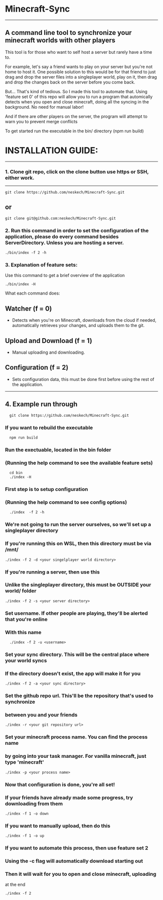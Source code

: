 # Minecraft-Sync
-----
## A command line tool to synchronize your minecraft worlds with other players

This tool is for those who want to self host a server but rarely have a time to. 

For example, let's say a friend wants to play on your server but you're not home to host it. One possible solution to this would be for that friend to just drag and drop the server files into a singleplayer world, play on it, then drag and drop the changes back on the server before you come back. 

But... That's kind of tedious. So I made this tool to automate that. Using 'feature set 0' of this repo will allow you to run a program that automically detects when you open and close minecraft, doing all the syncing in the background. No need for manual labor!

And if there are other players on the server, the program will attempt to warn you to prevent merge conflicts

To get started run the executable in the bin/ directory (npm run build) 

# INSTALLATION GUIDE: 
-------------------
### 1. Clone git repo, click on the clone button use https or SSH, either work. 
---------------------------------------------------------------------------
```console
git clone https://github.com/neskech/Minecraft-Sync.git 
```
## or 

```console
git clone git@github.com:neskech/Minecraft-Sync.git 
```

### 2. Run this command in order to set the configuration of the application, please do every command besides ServerDirectory. Unless you are hosting a server. 
```console 
./bin/index -f 2 -h
```

### 3. Explanation of feature sets: 
  Use this command to get a brief overview of the application 
  ```console
  ./bin/index -H 
  ```
  What each command does: 
  
  ## Watcher (f = 0)
  - Detects when you're on Minecraft, downloads from the cloud if needed, automatically retrieves your changes, and uploads them to the git. 

  ## Upload and Download (f = 1)
  - Manual uploading and downloading. 

  ## Configuration (f = 2)
  - Sets configuration data, this must be done first before using the rest of the application. 
-----------
## 4. Example run through
```console
  git clone https://github.com/neskech/Minecraft-Sync.git
```

  ### If you want to rebuild the executable
```console
  npm run build
```

  ### Run the exectuable, located in the bin folder 
  ### (Running the help command to see the available feature sets) 

```console 
  cd bin
  ./index -H
```

  ### First step is to setup configuration
  ### (Running the help command to see config options)

```console 
  ./index  -f 2 -h
```


   ### We're not going to run the server ourselves, so we'll set up a singleplayer directory
   ### If you're running this on WSL, then this directory must be via /mnt/

   ```console
  ./index -f 2 -d <your singelplayer world directory>
  ```

  ### If you're running a server, then use this
  ### Unlike the singleplayer directory, this must be OUTSIDE your world/ folder 
  ```console    
  ./index -f 2 -s <your server directory>
  ```

  ### Set username. If other people are playing, they'll be alerted that you're online
  ### With this name 
```console
  ./index -f 2 -u <username>
```

  ### Set your sync directory. This will be the central place where your world syncs
  ### If the directory doesn't exist, the app will make it for you
  ```console
  ./index -f 2 -a <your sync directory>
  ```

  ### Set the github repo url. This'll be the repository that's used to synchronize
  ### between you and your friends
  ```console
  ./index -r <your git repository url>
  ```

  ### Set your minecraft process name. You can find the process name
  ### by going into your task manager. For vanilla minecraft, just type 'minecraft'
  ```console
  ./index -p <your process name>
  ```

  ### Now that configuration is done, you're all set!

  ### If your friends have already made some progress, try downloading from them
  ```console
  ./index -f 1 -o down
  ```
  ### If you want to manually upload, then do this
  ```console
  ./index -f 1 -o up
  ```

  ### If you want to automate this process, then use feature set 2
  ### Using the -c flag will automatically download starting out
  ### Then it will wait for you to open and close minecraft, uploading
   at the end
  ```console
  ./index -f 2
  ```


